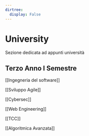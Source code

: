 ```yaml
---
dirtree:
  display: False
---
```


# University

Sezione dedicata ad appunti università

## Terzo Anno I Semestre

[[Ingegneria del software]]

[[Sviluppo Agile]]

[[Cybersec]]

[[Web Engineering]]

[[TCC]]

[[Algoritmica Avanzata]]